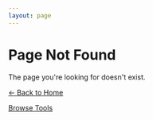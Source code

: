 ```yaml
---
layout: page
---
```


# Page Not Found

The page you're looking for doesn't exist.

[← Back to Home](/)

[Browse Tools](/tools)
